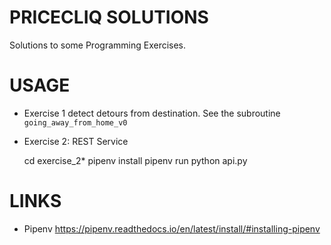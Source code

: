 # PRICECLIQ SOLUTIONS
Solutions to some Programming Exercises.

# USAGE

- Exercise 1 detect detours from destination.
  See the subroutine `going_away_from_home_v0`
    
- Exercise 2: REST Service

    cd exercise_2*
    pipenv install
    pipenv run python api.py
    
# LINKS
- Pipenv https://pipenv.readthedocs.io/en/latest/install/#installing-pipenv

